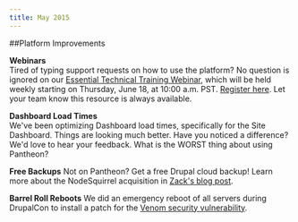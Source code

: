 ```yaml
---
title: May 2015
---
```

##Platform Improvements

**Webinars**  
Tired of typing support requests on how to use the platform? No question is ignored on our [Essential Technical Training Webinar](https://pantheon.io/new-user-training), which will be held weekly starting on Thursday, June 18, at 10:00 a.m. PST. [Register here](https://pantheon.io/new-user-training). Let your team know this resource is always available.

**Dashboard Load Times**  
We've been optimizing Dashboard load times, specifically for the Site Dashboard. Things are looking much better. Have you noticed a difference? We'd love to hear your feedback. What is the WORST thing about using Pantheon?

**Free Backups**
Not on Pantheon? Get a free Drupal cloud backup! Learn more about the NodeSquirrel acquisition in [Zack's blog post](https://pantheon.io/blog/why-pantheon-bought-nodesquirrel).

**Barrel Roll Reboots**
We did an emergency reboot of all servers during DrupalCon to install a patch for the [Venom security vulnerability](http://venom.crowdstrike.com/).
